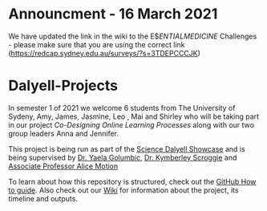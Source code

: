 # Announcment - 16 March 2021

We have updated the link in the wiki to the E$$ENTIAL MEDICINE$ Challenges - please make sure that you are using the correct link (https://redcap.sydney.edu.au/surveys/?s=3TDEPCCCJK)

# Dalyell-Projects

In semester 1 of 2021 we welcome 6 students from The University of Sydeny, Amy, James, Jasmine, Leo , Mai and Shirley who will be taking part in our project *Co-Designing Online Learning Processes* along with our two group leaders Anna and Jennifer.

This project is being run as part of the [Science Dalyell Showcase](https://www.sydney.edu.au/units/SCDL1991) and is being supervised by [Dr. Yaela Golumbic](https://github.com/yaelago), [Dr. Kymberley Scroggie](https://github.com/kym834) and [Associate Professor Alice Motion](https://github.com/alintheopen)

To learn about how this repository is structured, check out the [GitHub How to guide](https://github.com/TheBreakingGoodProject/GitHub-How-To-Guide). Also check out our [Wiki](https://github.com/TheBreakingGoodProject/Dalyell-Projects/wiki) for information about the project, its timeline and outputs.
